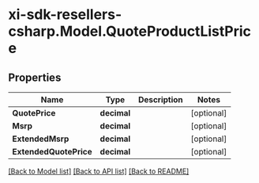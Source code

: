 # xi-sdk-resellers-csharp.Model.QuoteProductListPrice

## Properties

Name | Type | Description | Notes
------------ | ------------- | ------------- | -------------
**QuotePrice** | **decimal** |  | [optional] 
**Msrp** | **decimal** |  | [optional] 
**ExtendedMsrp** | **decimal** |  | [optional] 
**ExtendedQuotePrice** | **decimal** |  | [optional] 

[[Back to Model list]](../README.md#documentation-for-models) [[Back to API list]](../README.md#documentation-for-api-endpoints) [[Back to README]](../README.md)

